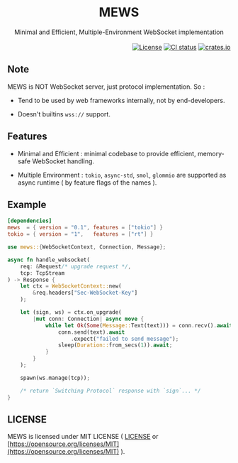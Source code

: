 <div align="center">
    <h1>MEWS</h1>
    Minimal and Efficient, Multiple-Environment WebSocket implementation
</div>

<br>

<div align="right">
    <a href="https://github.com/ohkami-rs/mews/blob/main/LICENSE"><img alt="License" src="https://img.shields.io/crates/l/mews.svg" /></a>
    <a href="https://github.com/ohkami-rs/mews/actions"><img alt="CI status" src="https://github.com/ohkami-rs/mews/actions/workflows/CI.yaml/badge.svg"/></a>
    <a href="https://crates.io/crates/mews"><img alt="crates.io" src="https://img.shields.io/crates/v/mews" /></a>
</div>

## Note

MEWS is NOT WebSocket server, just protocol implementation. So :

* Tend to be used by web frameworks internally, not by end-developers.

* Doesn't builtins `wss://` support.

## Features

* Minimal and Efficient : minimal codebase to provide efficient, memory-safe WebSocket handling.

* Multiple Environment : `tokio`, `async-std`, `smol`, `glommio` are supported as async runtime ( by feature flags of the names ).

## Example

```toml
[dependencies]
mews  = { version = "0.1", features = ["tokio"] }
tokio = { version = "1",   features = ["rt"] }
```
```rust
use mews::{WebSocketContext, Connection, Message};

async fn handle_websocket(
    req: &Request/* upgrade request */,
    tcp: TcpStream
) -> Response {
    let ctx = WebSocketContext::new(
        &req.headers["Sec-WebSocket-Key"]
    );

    let (sign, ws) = ctx.on_upgrade(
        |mut conn: Connection| async move {
            while let Ok(Some(Message::Text(text))) = conn.recv().await {
                conn.send(text).await
                    .expect("failed to send message");
                sleep(Duration::from_secs(1)).await;
            }
        }
    );

    spawn(ws.manage(tcp));

    /* return `Switching Protocol` response with `sign`... */
}
```

## LICENSE

MEWS is licensed under MIT LICENSE ( [LICENSE](https://github.com/ohkami-rs/mews/blob/main/LICENSE) or [https://opensource.org/licenses/MIT](https://opensource.org/licenses/MIT) ).
